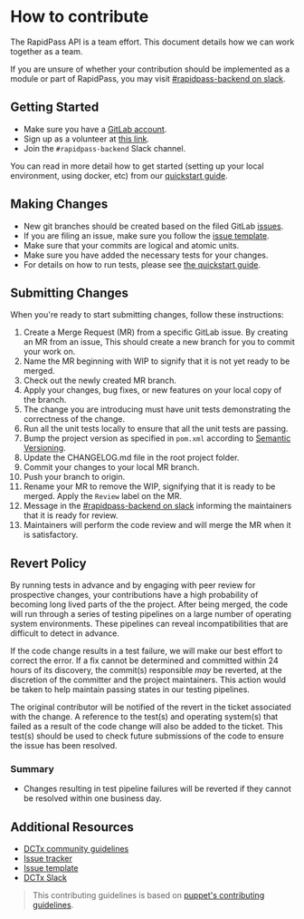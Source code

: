 # How to contribute

The RapidPass API is a team effort. This document details how we can work together as a team.

If you are unsure of whether your contribution should be implemented as a
module or part of RapidPass, you may visit [#rapidpass-backend on slack](https://dctx.slack.com/).

## Getting Started

* Make sure you have a [GitLab account](https://www.gitlab.com).
* Sign up as a volunteer at [this link](https://bit.ly/SignUp_DevsDCTX).
* Join the `#rapidpass-backend` Slack channel.
  
You can read in more detail how to get started (setting up your local environment, using docker, etc) from our [quickstart guide](https://gitlab.com/dctx/rapidpass/rapidpass-api/-/wikis/guide/Quickstart-Guide). 

## Making Changes

* New git branches should be created based on the filed GitLab [issues](https://gitlab.com/dctx/rapidpass/rapidpass-api/-/issues).  
* If you are filing an issue, make sure you follow the [issue template](https://gitlab.com/dctx/rapidpass/rapidpass-api/-/wikis/templates/Issue-Template).
* Make sure that your commits are logical and atomic units.
* Make sure you have added the necessary tests for your changes.
* For details on how to run tests, please see [the quickstart guide](https://gitlab.com/dctx/rapidpass/rapidpass-api/-/wikis/guide/Quickstart-Guide).

## Submitting Changes

When you're ready to start submitting changes, follow these instructions:

1. Create a Merge Request (MR) from a specific GitLab issue. By creating an MR from an 
   issue, This should create a new branch for you to commit your work on.  
2. Name the MR beginning with WIP to signify that it is not yet ready to be merged.
3. Check out the newly created MR branch.
4. Apply your changes, bug fixes, or new features on your local copy of the branch.
5. The change you are introducing must have unit tests demonstrating the 
  correctness of the change.
6. Run all the unit tests locally to ensure that all the unit tests are passing.
7. Bump the project version as specified in `pom.xml` according to [Semantic Versioning](https://semver.org/).
8. Update the CHANGELOG.md file in the root project folder.
9. Commit your changes to your local MR branch.
10. Push your branch to origin.
11. Rename your MR to remove the WIP, signifying that it is ready to be merged. Apply the `Review` label on the MR. 
12. Message in the [#rapidpass-backend on slack](https://dctx.slack.com/) informing the maintainers that it is ready for review.
13. Maintainers will perform the code review and will merge the MR when it is satisfactory.

## Revert Policy

By running tests in advance and by engaging with peer review for prospective
changes, your contributions have a high probability of becoming long lived
parts of the the project. After being merged, the code will run through a
series of testing pipelines on a large number of operating system
environments. These pipelines can reveal incompatibilities that are difficult
to detect in advance.

If the code change results in a test failure, we will make our best effort to
correct the error. If a fix cannot be determined and committed within 24 hours
of its discovery, the commit(s) responsible _may_ be reverted, at the
discretion of the committer and the project maintainers. This action would be taken
to help maintain passing states in our testing pipelines.

The original contributor will be notified of the revert in the ticket
associated with the change. A reference to the test(s) and operating system(s)
that failed as a result of the code change will also be added to the
ticket. This test(s) should be used to check future submissions of the code to
ensure the issue has been resolved.

### Summary

* Changes resulting in test pipeline failures will be reverted if they cannot
  be resolved within one business day.

## Additional Resources

* [DCTx community guidelines](https://gitlab.com/dctx/rapidpass/rapidpass-api/-/wikis/guide/Community-Guidelines)
* [Issue tracker](https://gitlab.com/dctx/rapidpass/rapidpass-api/-/issues)
* [Issue template](https://gitlab.com/dctx/rapidpass/rapidpass-api/-/wikis/templates/Issue-Template)
* [DCTx Slack](https://dctx.slack.com)

> This contributing guidelines is based on [puppet's contributing guidelines](https://github.com/puppetlabs/puppet/blob/master/CONTRIBUTING.md).
